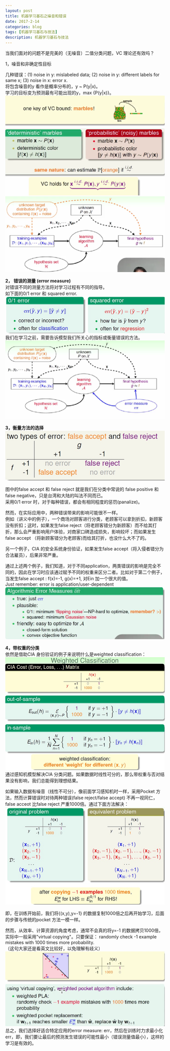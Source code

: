```yaml
---
layout: post
title: 机器学习基石之噪音和错误
date: 2017-2-14
categories: blog
tags: [机器学习基石与技法]
description: 机器学习基石与技法
---
```


当我们面对的问题不是完美的（无噪音）二值分类问题，VC 理论还有效吗？

1，噪音和非确定性目标

几种错误：(1) noise in y: mislabeled data; (2) noise in y: different labels for same x; (3) noise in x: error x.    
将包含噪音的y 看作是概率分布的，y ~ P(y|x)。          
学习的目标变为预测最有可能出现的y，max {P(y|x)}。             
![](https://raw.githubusercontent.com/whuhan2013/myImage/master/foundation/chapter8/p1.png)
![](https://raw.githubusercontent.com/whuhan2013/myImage/master/foundation/chapter8/p2.png)

**2， 错误的测量 (error measure)**             
对错误不同的测量方法将对学习过程有不同的指导。          
如下面的0/1 error  和 squared error.           
![](https://raw.githubusercontent.com/whuhan2013/myImage/master/foundation/chapter8/p3.jpg)
我们在学习之前，需要告诉模型我们所关心的指标或衡量错误的方法。
![](https://raw.githubusercontent.com/whuhan2013/myImage/master/foundation/chapter8/p4.png)

**3，衡量方法的选择**        
![](https://raw.githubusercontent.com/whuhan2013/myImage/master/foundation/chapter8/p5.jpg)

图中的false accept 和 false reject 就是我们在分类中常说的 false positive 和 false negative，只是台湾和大陆的叫法不同而已。   
采用0/1 error 时，对于每种错误，都会有相同程度的惩罚(panalize)。    

然而，在实际应用中，两种错误带来的影响可能很不一样。                 
例如（讲义中的例子），一个商场对顾客进行分类，老顾客可以拿到折扣，新顾客没有折扣；这时，如果发生false reject（将老顾客错分为新顾客）而不给其打折，那么会严重影响用户体验，对商家口碑造成损失，影响较坏；而如果发生false accept （将新顾客错分为老顾客)而给其打折，也没什么大不了的。          

另一个例子，CIA 的安全系统身份验证，如果发生false accept（将入侵者错分为合法雇员），后果非常严重。         

通过上述两个例子，我们知道，对于不同application，两类错误的影响是完全不同的，因此在学习时应该通过赋予不同的权重来区分二者。比如对于第二个例子，当发生false accept : f(x)=-1, g(x)=+1, 对Ein 加一个很大的值。            
Just remember: error is application/user-dependent         
![](https://raw.githubusercontent.com/whuhan2013/myImage/master/foundation/chapter8/p6.png)

**4，带权重的分类**          
依然是借助CIA 身份验证的例子来说明什么是weighted classification：
![](https://raw.githubusercontent.com/whuhan2013/myImage/master/foundation/chapter8/p7.jpg)
通过感知机模型解决CIA 分类问题。如果数据时线性可分的，那么带权重与否对结果没有影响，我们总能得到理想结果。

如果输入数据有噪音（线性不可分），像前面学习感知机时一样，采用Pocket 方法，然而计算错误时对待两种错误(false reject/false accept) 不再一视同仁，false acceot 比false reject 严重1000倍。通过下面方法解决：
![](https://raw.githubusercontent.com/whuhan2013/myImage/master/foundation/chapter8/p8.jpg)

即，在训练开始前，我们将{(x,y),y=-1} 的数据复制1000倍之后再开始学习，后面的步骤与传统的pocket 方法一模一样。

然而，从效率、计算资源的角度考虑，通常不会真的将y=-1 的数据拷贝1000倍，实际中一般采用"virtual copying"。只要保证：
randomly check -1 example mistakes with 1000 times more probability.           
（这句大家还是看英文比较好，以免理解有歧义）
![](https://raw.githubusercontent.com/whuhan2013/myImage/master/foundation/chapter8/p9.png)
总之，我们选择好适合特定应用的error measure:                err，然后在训练时力求最小化err，即，我们要让最后的预测发生错误的可能性最小（错误测量值最小），这样的学习是有效的。

